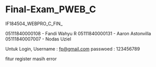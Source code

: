 # Final-Exam_PWEB_C
IF184504_WEBPRO_C_FIN_

05111840000108 - Fandi Wahyu R
05111840000131 - Aaron Astonvilla
05111840007007 - Nodas Uziel

Untuk Login,
Username  : fp@gmail.com
passwoed  : 123456789

fitur register masih error
